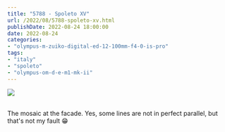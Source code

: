 ```yaml
---
title: "5788 - Spoleto XV"
url: /2022/08/5788-spoleto-xv.html
publishDate: 2022-08-24 18:00:00
date: 2022-08-24
categories:
- "olympus-m-zuiko-digital-ed-12-100mm-f4-0-is-pro"
tags:
- "italy"
- "spoleto"
- "olympus-om-d-e-m1-mk-ii"
---
```

<div class="container">
<div class="center"><a target="_blank" href="https://d25zfm9zpd7gm5.cloudfront.net/1200x1200/2019/20190906_150729_lr.jpg"><img class="webfeedsFeaturedVisual" src="https://d25zfm9zpd7gm5.cloudfront.net/0600x0600/2019/20190906_150729_lr.jpg" /></a></div>
</div>
<br />

The mosaic at the facade. Yes, some lines are not in perfect
parallel, but that's not my fault :grin:
